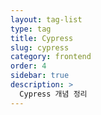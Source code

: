 ```yaml
---
layout: tag-list
type: tag
title: Cypress
slug: cypress
category: frontend
order: 4
sidebar: true
description: >
  Cypress 개념 정리
---
```

